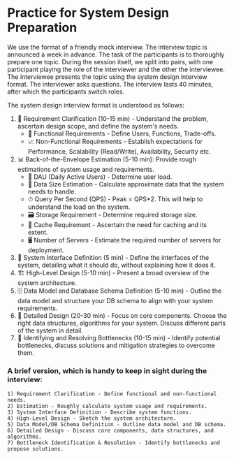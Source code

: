 # Practice for System Design Preparation

We use the format of a friendly mock interview. The interview topic is announced a week in advance. The task of the participants is to thoroughly prepare one topic. During the session itself, we split into pairs, with one participant playing the role of the interviewer and the other the interviewee. The interviewee presents the topic using the system design interview format. The interviewer asks questions. The interview lasts 40 minutes, after which the participants switch roles.

The system design interview format is understood as follows:

1. 📝 Requirement Clarification (10-15 min) - Understand the problem, ascertain design scope, and define the system's needs.
    - 🎯 Functional Requirements - Define Users, Functions, Trade-offs.
    - 📈 Non-Functional Requirements - Establish expectations for Performance, Scalability (Read/Write), Availability, Security etc.
1. 📊 Back-of-the-Envelope Estimation (5-10 min): Provide rough estimations of system usage and requirements.
    - 👥 DAU (Daily Active Users) - Determine user load.
    - 💽 Data Size Estimation - Calculate approximate data that the system needs to handle.
    - ⏱ Query Per Second (QPS) - Peak = QPS*2. This will help to understand the load on the system.
    - 🗃 Storage Requirement - Determine required storage size.
    - 🚀 Cache Requirement - Ascertain the need for caching and its extent.
    - 🖥 Number of Servers - Estimate the required number of servers for deployment.
1. 🔗 System Interface Definition (5 min) - Define the interfaces of the system, detailing what it should do, without explaining how it does it.
1. 🏗 High-Level Design (5-10 min) - Present a broad overview of the system architecture.
1. 🗄 Data Model and Database Schema Definition (5-10 min) - Outline the data model and structure your DB schema to align with your system requirements.
1. 🧩 Detailed Design (20-30 min) - Focus on core components. Choose the right data structures, algorithms for your system. Discuss different parts of the system in detail.
1. 🚧 Identifying and Resolving Bottlenecks (10-15 min) - Identify potential bottlenecks, discuss solutions and mitigation strategies to overcome them.


### A brief version, which is handy to keep in sight during the interview:
```
1) Requirement Clarification - Define functional and non-functional needs.
2) Estimation - Roughly calculate system usage and requirements.
3) System Interface Definition - Describe system functions.
4) High-Level Design - Sketch the system architecture.
5) Data Model/DB Schema Definition - Outline data model and DB schema.
6) Detailed Design - Discuss core components, data structures, and algorithms.
7) Bottleneck Identification & Resolution - Identify bottlenecks and propose solutions.

```